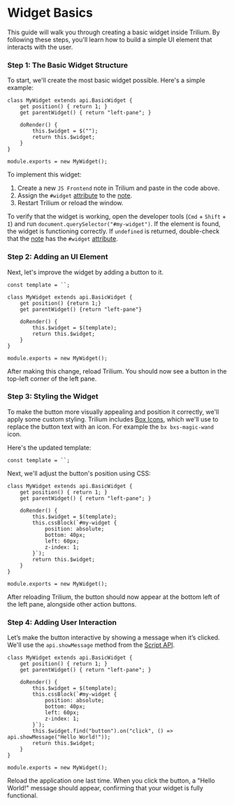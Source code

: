 # Widget Basics
This guide will walk you through creating a basic widget inside Trilium. By following these steps, you'll learn how to build a simple UI element that interacts with the user.

### Step 1: The Basic Widget Structure

To start, we'll create the most basic widget possible. Here's a simple example:

```
class MyWidget extends api.BasicWidget {
    get position() { return 1; }
    get parentWidget() { return "left-pane"; }
    
    doRender() {
        this.$widget = $("");
        return this.$widget;
    }
}

module.exports = new MyWidget();
```

To implement this widget:

1.  Create a new `JS Frontend` note in Trilium and paste in the code above.
2.  Assign the `#widget` [attribute](../../Advanced%20Usage/Attributes.md) to the [note](../../Basic%20Concepts%20and%20Features/Notes.md).
3.  Restart Trilium or reload the window.

To verify that the widget is working, open the developer tools (`Cmd` + `Shift` + `I`) and run `document.querySelector("#my-widget")`. If the element is found, the widget is functioning correctly. If `undefined` is returned, double-check that the [note](../../Basic%20Concepts%20and%20Features/Notes.md) has the `#widget` [attribute](../../Advanced%20Usage/Attributes.md).

### Step 2: Adding an UI Element

Next, let's improve the widget by adding a button to it.

```
const template = ``;

class MyWidget extends api.BasicWidget {
    get position() {return 1;}
    get parentWidget() {return "left-pane"}

    doRender() {
        this.$widget = $(template);
        return this.$widget;
    }
}

module.exports = new MyWidget();
```

After making this change, reload Trilium. You should now see a button in the top-left corner of the left pane.

### Step 3: Styling the Widget

To make the button more visually appealing and position it correctly, we'll apply some custom styling. Trilium includes [Box Icons](https://boxicons.com), which we'll use to replace the button text with an icon. For example the `bx bxs-magic-wand` icon.

Here's the updated template:

```
const template = ``;
```

Next, we'll adjust the button's position using CSS:

```
class MyWidget extends api.BasicWidget {
    get position() { return 1; }
    get parentWidget() { return "left-pane"; }
    
    doRender() {
        this.$widget = $(template);
        this.cssBlock(`#my-widget {
            position: absolute;
            bottom: 40px;
            left: 60px;
            z-index: 1;
        }`);
        return this.$widget;
    }
}

module.exports = new MyWidget();
```

After reloading Trilium, the button should now appear at the bottom left of the left pane, alongside other action buttons.

### Step 4: Adding User Interaction

Let’s make the button interactive by showing a message when it’s clicked. We'll use the `api.showMessage` method from the [Script API](../Script%20API.md).

```
class MyWidget extends api.BasicWidget {
    get position() { return 1; }
    get parentWidget() { return "left-pane"; }
    
    doRender() {
        this.$widget = $(template);
        this.cssBlock(`#my-widget {
            position: absolute;
            bottom: 40px;
            left: 60px;
            z-index: 1;
        }`);
        this.$widget.find("button").on("click", () => api.showMessage("Hello World!"));
        return this.$widget;
    }
}

module.exports = new MyWidget();
```

Reload the application one last time. When you click the button, a "Hello World!" message should appear, confirming that your widget is fully functional.
